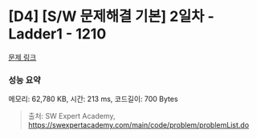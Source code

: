 # [D4] [S/W 문제해결 기본] 2일차 - Ladder1 - 1210 

[문제 링크](https://swexpertacademy.com/main/code/problem/problemDetail.do?contestProbId=AV14ABYKADACFAYh) 

### 성능 요약

메모리: 62,780 KB, 시간: 213 ms, 코드길이: 700 Bytes



> 출처: SW Expert Academy, https://swexpertacademy.com/main/code/problem/problemList.do